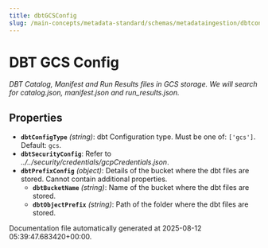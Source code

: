 ```yaml
---
title: dbtGCSConfig
slug: /main-concepts/metadata-standard/schemas/metadataingestion/dbtconfig/dbtgcsconfig
---
```


# DBT GCS Config

*DBT Catalog, Manifest and Run Results files in GCS storage. We will search for catalog.json, manifest.json and run_results.json.*

## Properties

- **`dbtConfigType`** *(string)*: dbt Configuration type. Must be one of: `['gcs']`. Default: `gcs`.
- **`dbtSecurityConfig`**: Refer to *../../security/credentials/gcpCredentials.json*.
- **`dbtPrefixConfig`** *(object)*: Details of the bucket where the dbt files are stored. Cannot contain additional properties.
  - **`dbtBucketName`** *(string)*: Name of the bucket where the dbt files are stored.
  - **`dbtObjectPrefix`** *(string)*: Path of the folder where the dbt files are stored.


Documentation file automatically generated at 2025-08-12 05:39:47.683420+00:00.
